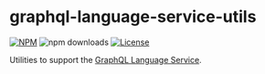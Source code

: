 # graphql-language-service-utils

[![NPM](https://img.shields.io/npm/v/graphql-language-service-utils.svg?style=flat-square)](https://npmjs.com/graphql-language-service-utils)
![npm downloads](https://img.shields.io/npm/dm/graphql-language-service-utils?label=npm%20downloads)
[![License](https://img.shields.io/npm/l/graphql-language-service-utils.svg?style=flat-square)](LICENSE)

Utilities to support the [GraphQL Language Service](https://github.com/graphql/graphiql/tree/main/packages/graphql-language-service).
